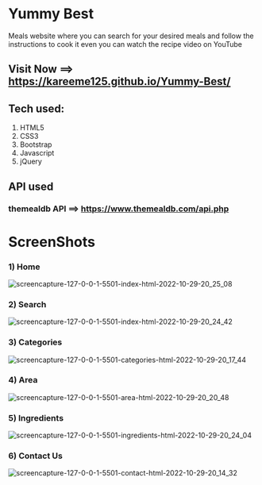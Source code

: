 # Yummy Best
 Meals website where you can search for your desired meals and follow the instructions to cook it even you can watch the recipe video on YouTube
 
 ## Visit Now ==> https://kareeme125.github.io/Yummy-Best/
 
## Tech used:
1) HTML5
2) CSS3
3) Bootstrap
4) Javascript
5) jQuery

## API used
### themealdb API ==> https://www.themealdb.com/api.php

# ScreenShots
### 1) Home
![screencapture-127-0-0-1-5501-index-html-2022-10-29-20_25_08](https://user-images.githubusercontent.com/61433385/198847613-7509f76f-793c-435b-a0ee-e4323deead2c.png)


### 2) Search
![screencapture-127-0-0-1-5501-index-html-2022-10-29-20_24_42](https://user-images.githubusercontent.com/61433385/198847619-62e5f186-63c6-49bc-b765-a834a6ffc192.png)

### 3) Categories
![screencapture-127-0-0-1-5501-categories-html-2022-10-29-20_17_44](https://user-images.githubusercontent.com/61433385/198847638-f2f6bdbe-7a3e-4771-818f-c084df625e76.png)

### 4) Area
![screencapture-127-0-0-1-5501-area-html-2022-10-29-20_20_48](https://user-images.githubusercontent.com/61433385/198847641-fc919ee8-57f4-4a99-9b57-bd5e842a3a06.png)

### 5) Ingredients
![screencapture-127-0-0-1-5501-ingredients-html-2022-10-29-20_24_04](https://user-images.githubusercontent.com/61433385/198847644-0a55ca62-1d4b-421b-8e71-407f9e3516a4.png)

### 6) Contact Us
![screencapture-127-0-0-1-5501-contact-html-2022-10-29-20_14_32](https://user-images.githubusercontent.com/61433385/198847649-fa1bbbb6-3cfa-432a-82a5-64b5adf3f156.png)

